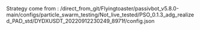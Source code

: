 Strategy come from : /direct_from_git/Flyingtoaster/passivbot_v5.8.0-main/configs/particle_swarm_testing/Not_live_tested/PSO_0.1.3_adg_realized_PAD_std/DYDXUSDT_20220912230249_8971f/config.json